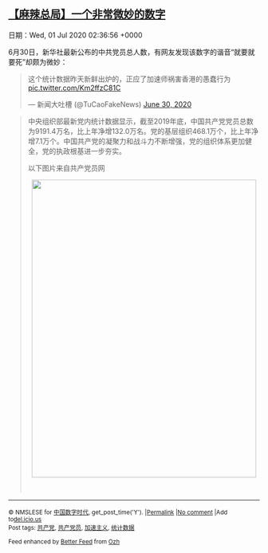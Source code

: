 [【麻辣总局】一个非常微妙的数字](https://chinadigitaltimes.net/chinese/2020/06/%e3%80%90%e9%ba%bb%e8%be%a3%e6%80%bb%e5%b1%80%e3%80%91%e4%b8%80%e4%b8%aa%e9%9d%9e%e5%b8%b8%e5%be%ae%e5%a6%99%e7%9a%84%e6%95%b0%e5%ad%97/)
------
日期：Wed, 01 Jul 2020 02:36:56 +0000

<p>6月30日，新华社最新公布的中共党员总人数，有网友发现该数字的谐音“就要就要死”却颇为微妙：</p><blockquote class="twitter-tweet" data-width="550" data-dnt="true"><p lang="zh" dir="ltr">这个统计数据昨天新鲜出炉的，正应了加速师祸害香港的愚蠢行为 <a href="https://t.co/Km2ffzC81C">pic.twitter.com/Km2ffzC81C</a></p><p>&mdash; 新闻大吐槽 (@TuCaoFakeNews) <a href="https://twitter.com/TuCaoFakeNews/status/1278115904018997248?ref_src=twsrc%5Etfw">June 30, 2020</a></p></blockquote><p><script async src="https://platform.twitter.com/widgets.js" charset="utf-8"></script></p><blockquote><p>中央组织部最新党内统计数据显示，截至2019年底，中国共产党党员总数为9191.4万名，比上年净增132.0万名。党的基层组织468.1万个，比上年净增7.1万个。中国共产党的凝聚力和战斗力不断增强，党的组织体系更加健全，党的执政根基进一步夯实。</p><p>以下图片来自共产党员网</p><p style="text-align: center"><img class="aligncenter wp-image-648770" src="https://chinadigitaltimes.net/chinese/files/2020/06/2020063019073740709.jpg" alt="" width="450" height="598" srcset="https://chinadigitaltimes.net/chinese/files/2020/06/2020063019073740709.jpg 633w, https://chinadigitaltimes.net/chinese/files/2020/06/2020063019073740709-226x300.jpg 226w" sizes="(max-width: 450px) 100vw, 450px" /></p><p>&nbsp;</p></blockquote><hr /><p><small>&copy; NMSLESE for <a href="https://chinadigitaltimes.net/chinese">中国数字时代</a>, get_post_time('Y'). |<a href="https://chinadigitaltimes.net/chinese/2020/06/%e3%80%90%e9%ba%bb%e8%be%a3%e6%80%bb%e5%b1%80%e3%80%91%e4%b8%80%e4%b8%aa%e9%9d%9e%e5%b8%b8%e5%be%ae%e5%a6%99%e7%9a%84%e6%95%b0%e5%ad%97/">Permalink</a> |<a href="https://chinadigitaltimes.net/chinese/2020/06/%e3%80%90%e9%ba%bb%e8%be%a3%e6%80%bb%e5%b1%80%e3%80%91%e4%b8%80%e4%b8%aa%e9%9d%9e%e5%b8%b8%e5%be%ae%e5%a6%99%e7%9a%84%e6%95%b0%e5%ad%97/#comments">No comment</a> |Add to<a href="http://del.icio.us/post?url=https://chinadigitaltimes.net/chinese/2020/06/%e3%80%90%e9%ba%bb%e8%be%a3%e6%80%bb%e5%b1%80%e3%80%91%e4%b8%80%e4%b8%aa%e9%9d%9e%e5%b8%b8%e5%be%ae%e5%a6%99%e7%9a%84%e6%95%b0%e5%ad%97/&amp;title=【麻辣总局】一个非常微妙的数字">del.icio.us</a><br/>Post tags: <a href="https://chinadigitaltimes.net/chinese/tag/%e5%85%b1%e4%ba%a7%e5%85%9a/" rel="tag">共产党</a>, <a href="https://chinadigitaltimes.net/chinese/tag/%e5%85%b1%e4%ba%a7%e5%85%9a%e5%91%98/" rel="tag">共产党员</a>, <a href="https://chinadigitaltimes.net/chinese/tag/%e5%8a%a0%e9%80%9f%e4%b8%bb%e4%b9%89/" rel="tag">加速主义</a>, <a href="https://chinadigitaltimes.net/chinese/tag/%e7%bb%9f%e8%ae%a1%e6%95%b0%e6%8d%ae/" rel="tag">统计数据</a><br/></small></p><p><small>Feed enhanced by <a href='http://planetozh.com/blog/my-projects/wordpress-plugin-better-feed-rss/'>Better Feed</a> from  <a href='http://planetozh.com/blog/'>Ozh</a></small></p>
